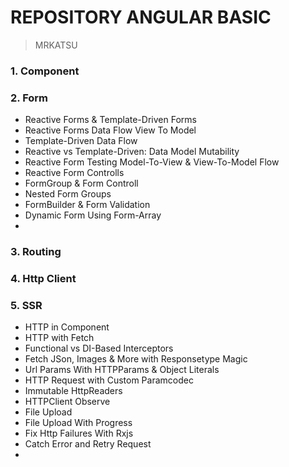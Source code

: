 # REPOSITORY ANGULAR BASIC
> MRKATSU
### 1. Component
### 2. Form
- Reactive Forms & Template-Driven Forms
- Reactive Forms Data Flow View To Model
- Template-Driven Data Flow
- Reactive vs Template-Driven: Data Model Mutability
- Reactive Form Testing Model-To-View & View-To-Model Flow
- Reactive Form Controlls
- FormGroup & Form Controll
- Nested Form Groups
- FormBuilder & Form Validation
- Dynamic Form Using Form-Array
- 
### 3. Routing
### 4. Http Client
### 5. SSR
- HTTP in Component
- HTTP with Fetch
- Functional vs DI-Based Interceptors
- Fetch JSon, Images & More with Responsetype Magic
- Url Params With HTTPParams & Object Literals
- HTTP Request with Custom Paramcodec
- Immutable HttpReaders
- HTTPClient Observe
- File Upload
- File Upload With Progress
- Fix Http Failures With Rxjs
- Catch Error and Retry Request
- 
 
